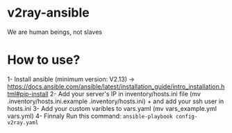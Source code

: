# v2ray-ansible
We are human beings, not slaves

# How to use?

1- Install ansible (minimum version: V2.13) -> https://docs.ansible.com/ansible/latest/installation_guide/intro_installation.html#pip-install
2- Add your server's IP in inventory/hosts.ini file (mv .inventory/hosts.ini.example .inventory/hosts.ini) + and add your ssh user in hosts.ini
3- Add your custom varibles to vars.yaml (mv vars_example.yml vars.yml)
4- Finnaly Run this command: `ansible-playbook config-v2ray.yaml`